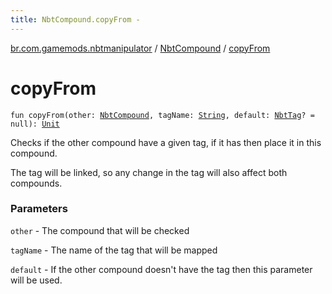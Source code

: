 ```yaml
---
title: NbtCompound.copyFrom - 
---
```


[br.com.gamemods.nbtmanipulator](../index.html) / [NbtCompound](index.html) / [copyFrom](./copy-from.html)

# copyFrom

`fun copyFrom(other: `[`NbtCompound`](index.html)`, tagName: `[`String`](https://kotlinlang.org/api/latest/jvm/stdlib/kotlin/-string/index.html)`, default: `[`NbtTag`](../-nbt-tag.html)`? = null): `[`Unit`](https://kotlinlang.org/api/latest/jvm/stdlib/kotlin/-unit/index.html)

Checks if the other compound have a given tag, if it has then place it in this compound.

The tag will be linked, so any change in the tag will also affect both compounds.

### Parameters

`other` - The compound that will be checked

`tagName` - The name of the tag that will be mapped

`default` - If the other compound doesn't have the tag then this parameter will be used.